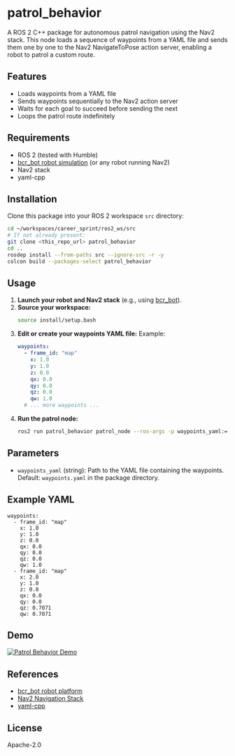 # patrol_behavior

A ROS 2 C++ package for autonomous patrol navigation using the Nav2 stack. This node loads a sequence of waypoints from a YAML file and sends them one by one to the Nav2 NavigateToPose action server, enabling a robot to patrol a custom route.

## Features
- Loads waypoints from a YAML file
- Sends waypoints sequentially to the Nav2 action server
- Waits for each goal to succeed before sending the next
- Loops the patrol route indefinitely

## Requirements
- ROS 2 (tested with Humble)
- [bcr_bot robot simulation](https://github.com/blackcoffeerobotics/bcr_bot) (or any robot running Nav2)
- Nav2 stack
- yaml-cpp

## Installation
Clone this package into your ROS 2 workspace `src` directory:

```bash
cd ~/workspaces/career_sprint/ros2_ws/src
# If not already present:
git clone <this_repo_url> patrol_behavior
cd ..
rosdep install --from-paths src --ignore-src -r -y
colcon build --packages-select patrol_behavior
```

## Usage
1. **Launch your robot and Nav2 stack** (e.g., using [bcr_bot](https://github.com/blackcoffeerobotics/bcr_bot)).
2. **Source your workspace:**
   ```bash
   source install/setup.bash
   ```
3. **Edit or create your waypoints YAML file:**
   Example:
   ```yaml
   waypoints:
     - frame_id: "map"
       x: 1.0
       y: 1.0
       z: 0.0
       qx: 0.0
       qy: 0.0
       qz: 0.0
       qw: 1.0
     # ... more waypoints ...
   ```
4. **Run the patrol node:**
   ```bash
   ros2 run patrol_behavior patrol_node --ros-args -p waypoints_yaml:=/absolute/path/to/waypoints.yaml
   ```

## Parameters
- `waypoints_yaml` (string): Path to the YAML file containing the waypoints. Default: `waypoints.yaml` in the package directory.

## Example YAML
```
waypoints:
  - frame_id: "map"
    x: 1.0
    y: 1.0
    z: 0.0
    qx: 0.0
    qy: 0.0
    qz: 0.0
    qw: 1.0
  - frame_id: "map"
    x: 2.0
    y: 1.0
    z: 0.0
    qx: 0.0
    qy: 0.0
    qz: 0.7071
    qw: 0.7071
```

## Demo

[![Patrol Behavior Demo](https://img.youtube.com/vi/EBA5DjIU3Sk/0.jpg)](https://www.youtube.com/watch?v=EBA5DjIU3Sk)

## References
- [bcr_bot robot platform](https://github.com/blackcoffeerobotics/bcr_bot)
- [Nav2 Navigation Stack](https://navigation.ros.org/)
- [yaml-cpp](https://github.com/jbeder/yaml-cpp)

## License
Apache-2.0
